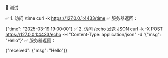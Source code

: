 📌 测试

✅ 1. 访问 /time
curl -k https://127.0.0.1:4433/time
✅ 服务器返回：

{"time": "2025-03-19 19:00:00"}
✅ 2. 访问 /echo 发送 JSON
curl -k -X POST https://127.0.0.1:4433/echo -H "Content-Type: application/json" -d '{"msg": "Hello"}'
✅ 服务器返回：

{"received": {"msg": "Hello"}}